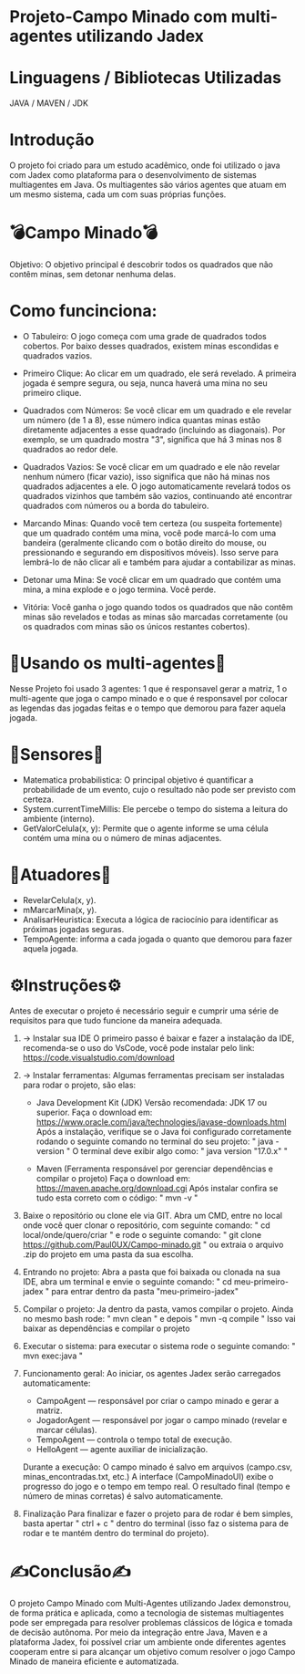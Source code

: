 # Projeto-Campo Minado com multi-agentes utilizando Jadex

# Linguagens / Bibliotecas Utilizadas
JAVA / MAVEN / JDK         

# Introdução 
O projeto foi criado para um estudo acadêmico, onde foi utilizado o java com Jadex como plataforma para o desenvolvimento de sistemas multiagentes em Java. Os multiagentes são vários agentes que atuam em um mesmo sistema, cada um com suas próprias funções. 

# 💣Campo Minado💣
Objetivo:
O objetivo principal é descobrir todos os quadrados que não contêm minas, sem detonar nenhuma delas.

# Como funcinciona:
- O Tabuleiro: O jogo começa com uma grade de quadrados todos cobertos. Por baixo desses quadrados, existem minas escondidas e quadrados vazios.

- Primeiro Clique: Ao clicar em um quadrado, ele será revelado. A primeira jogada é sempre segura, ou seja, nunca haverá uma mina no seu primeiro clique.

- Quadrados com Números: Se você clicar em um quadrado e ele revelar um número (de 1 a 8), esse número indica quantas minas estão diretamente adjacentes a esse quadrado (incluindo as diagonais). Por exemplo, se um quadrado mostra "3", significa que há 3 minas nos 8 quadrados ao redor dele.

- Quadrados Vazios: Se você clicar em um quadrado e ele não revelar nenhum número (ficar vazio), isso significa que não há minas nos quadrados adjacentes a ele. O jogo automaticamente revelará todos os quadrados vizinhos que também são vazios, continuando até encontrar quadrados com números ou a borda do tabuleiro.
 
- Marcando Minas: Quando você tem certeza (ou suspeita fortemente) que um quadrado contém uma mina, você pode marcá-lo com uma bandeira (geralmente clicando com o botão direito do mouse, ou pressionando e segurando em dispositivos móveis). Isso serve para lembrá-lo de não clicar ali e também para ajudar a contabilizar as minas.

- Detonar uma Mina: Se você clicar em um quadrado que contém uma mina, a mina explode e o jogo termina. Você perde.

- Vitória: Você ganha o jogo quando todos os quadrados que não contêm minas são revelados e todas as minas são marcadas corretamente (ou os quadrados com minas são os únicos restantes cobertos).

# 🤖Usando os multi-agentes🤖
Nesse Projeto foi usado 3 agentes: 1 que é responsavel gerar a matriz, 1 o multi-agente que joga o campo minado e o que é responsavel por colocar as legendas das jogadas feitas e o tempo que demorou para fazer aquela jogada.

# 🧠Sensores🧠
- Matematica probabilistica: O principal objetivo é quantificar a probabilidade de um evento, cujo o resultado não pode ser previsto com certeza.
- System.currentTimeMillis: Ele percebe o tempo do sistema a leitura do ambiente (interno).
- GetValorCelula(x, y): Permite que o agente informe se uma célula contém uma mina ou o número de minas adjacentes.

# 🦾Atuadores🦾
- RevelarCelula(x, y).
- mMarcarMina(x, y).
- AnalisarHeuristica: Executa a lógica de raciocínio para identificar as próximas jogadas seguras.
- TempoAgente: informa a cada jogada o quanto que demorou para fazer aquela jogada.

# ⚙️Instruções⚙️

Antes de executar o projeto é necessário seguir e cumprir uma série de requisitos para que tudo funcione da maneira adequada.

1. -> Instalar sua IDE
   O primeiro passo é baixar e fazer a instalação da IDE, recomenda-se o uso do VsCode, você pode instalar pelo link:
   https://code.visualstudio.com/download

2. -> Instalar ferramentas:
   Algumas ferramentas precisam ser instaladas para rodar o projeto, são elas:
   - Java Development Kit (JDK)
      Versão recomendada: JDK 17 ou superior.
      Faça o download em: https://www.oracle.com/java/technologies/javase-downloads.html
      Após a instalação, verifique se o Java foi configurado corretamente rodando o seguinte comando no terminal do seu projeto:
     " java -version "
     O terminal deve exibir algo como: " java version "17.0.x" "

   - Maven (Ferramenta responsável por gerenciar dependências e compilar o projeto)
     Faça o download em: https://maven.apache.org/download.cgi
     Após instalar confira se tudo esta correto com o código:
     " mvn -v "

3. Baixe o repositório ou clone ele via GIT.
   Abra um CMD, entre no local onde você quer clonar o repositório, com seguinte comando:
   " cd local/onde/quero/criar "
   e rode o seguinte comando:
   " git clone https://github.com/Paul0UX/Campo-minado.git "
   ou extraia o arquivo .zip do projeto em uma pasta da sua escolha.

4. Entrando no projeto:
   Abra a pasta que foi baixada ou clonada na sua IDE, abra um terminal e envie o seguinte comando:
   " cd meu-primeiro-jadex " para entrar dentro da pasta "meu-primeiro-jadex"

5. Compilar o projeto:
   Ja dentro da pasta, vamos compilar o projeto.
   Ainda no mesmo bash rode:
   " mvn clean "
   e depois
   " mvn -q compile "
   Isso vai baixar as dependências e compilar o projeto

7. Executar o sistema:
   para executar o sistema rode o seguinte comando:
   " mvn exec:java "

8. Funcionamento geral:
   Ao iniciar, os agentes Jadex serão carregados automaticamente:
   - CampoAgent — responsável por criar o campo minado e gerar a matriz.
   - JogadorAgent — responsável por jogar o campo minado (revelar e marcar células).
   - TempoAgent — controla o tempo total de execução.
   - HelloAgent — agente auxiliar de inicialização.
     
   Durante a execução:
   O campo minado é salvo em arquivos (campo.csv, minas_encontradas.txt, etc.)
   A interface (CampoMinadoUI) exibe o progresso do jogo e o tempo em tempo real.
   O resultado final (tempo e número de minas corretas) é salvo automaticamente.

9. Finalização
Para finalizar e fazer o projeto para de rodar é bem simples, basta apertar " ctrl + c " dentro do terminal (isso faz o sistema para de rodar e te mantém dentro do terminal do projeto).

# ✍️Conclusão✍️
O projeto Campo Minado com Multi-Agentes utilizando Jadex demonstrou, de forma prática e aplicada, como a tecnologia de sistemas multiagentes pode ser empregada para resolver problemas clássicos de lógica e tomada de decisão autônoma. Por meio da integração entre Java, Maven e a plataforma Jadex, foi possível criar um ambiente onde diferentes agentes cooperam entre si para alcançar um objetivo comum resolver o jogo Campo Minado de maneira eficiente e automatizada.
